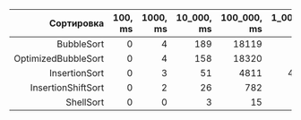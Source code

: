 Сортировка|100, ms|1000, ms|10_000, ms|100_000, ms|1_000_000, ms
---:|---:|---:|---:|---:|---:
BubbleSort|0|4|189|18119|-
OptimizedBubbleSort|0|4|158|18320|-
InsertionSort|0|3|51|4811|481939
InsertionShiftSort|0|2|26|782|5719
ShellSort|0|0|3|15|175